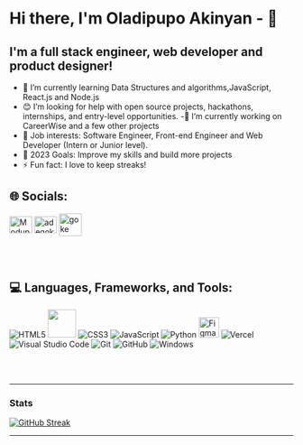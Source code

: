 # Hi there, I'm Oladipupo Akinyan - 👋 




## I'm a full stack engineer, web developer and product designer!


- 🌱 I’m currently learning Data Structures and algorithms,JavaScript, React.js and Node.js
- 😊 I’m looking for help with open source projects, hackathons, internships, and entry-level opportunities.
-👯 I’m currently working on CareerWise and a few other projects
- 💼 Job interests: Software Engineer, Front-end Engineer and Web Developer (Intern or Junior level).
- 🥅 2023 Goals: Improve my skills and build more projects 
- ⚡ Fun fact: I love to keep streaks!
## 🌐 Socials:

<a href="https://www.linkedin.com/in/oladipupo-akinyan/" target="blank"><img align="center" src="https://raw.githubusercontent.com/rahuldkjain/github-profile-readme-generator/master/src/images/icons/Social/linked-in-alt.svg" alt="Modupe Akanni" height="30" width="40" /></a>
<a href="https://www.instagram.com/_michael.dev/" target="blank"><img align="center" src="https://raw.githubusercontent.com/rahuldkjain/github-profile-readme-generator/master/src/images/icons/Social/instagram.svg" alt="adegoke_akanni" height="30" width="40" /></a>
<a href="https://twitter.com/Michaelakinyan" target="blank"><img align="center" alt="goke twitter" width="40" height="40" src="https://user-images.githubusercontent.com/60147732/151752017-e83f8422-77ce-447a-a51f-74d676e22c17.png" /></a>

<br>
<br>

## 💻 Languages, Frameworks, and Tools:

![HTML5](https://img.shields.io/badge/html5-%23E34F26.svg?style=for-the-badge&logo=html5&logoColor=white)  <img src="https://img.icons8.com/color/64/000000/python--v1.png" width="50px" /> ![CSS3](https://img.shields.io/badge/css3-%231572B6.svg?style=for-the-badge&logo=css3&logoColor=white) ![JavaScript](https://img.shields.io/badge/javascript-%23323330.svg?style=for-the-badge&logo=javascript&logoColor=%23F7DF1E)  ![Python](https://img.shields.io/badge/python-3670A0?style=for-the-badge&logo=python&logoColor=ffdd54) 
<a href="https://www.figma.com/" target="_blank" rel="noreferrer"><img src="https://raw.githubusercontent.com/danielcranney/readme-generator/main/public/icons/skills/figma-colored.svg" width="36" height="36" alt="Figma" /></a>  ![Vercel](https://img.shields.io/badge/vercel-%23000000.svg?style=for-the-badge&logo=vercel&logoColor=white) ![Visual Studio Code](https://img.shields.io/badge/Visual%20Studio%20Code-0078d7.svg?style=for-the-badge&logo=visual-studio-code&logoColor=white)  ![Git](https://img.shields.io/badge/git-%23F05033.svg?style=for-the-badge&logo=git&logoColor=white) ![GitHub](https://img.shields.io/badge/github-%23121011.svg?style=for-the-badge&logo=github&logoColor=white)  ![Windows](https://img.shields.io/badge/Windows-0078D6?style=for-the-badge&logo=windows&logoColor=white)

<br>
<br>

---
### Stats

[![GitHub Streak](https://streak-stats.demolab.com?user=Oladipupoak&theme=one-dark-pro&hide_border=true)](https://git.io/streak-stats)

---


[twitter]: https://twitter.com/Michaelakinyan?t=aa_rE26GNqZVG9MkGhUKZw&s=09
[instagram]: https://instagram.com/_michael.dev?igshid=ZDdkNTZiNTM=
[linkedin]: www.linkedin.com/in/oladipupo-akinyan
